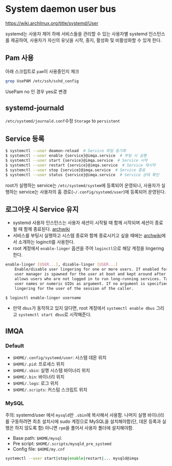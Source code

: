 # System daemon user bus

<https://wiki.archlinux.org/title/systemd/User>

systemd는 사용자 제어 하에 서비스들을 관리할 수 있는 사용자별 systemd 인스턴스를 제공하여, 사용자가 자신의 유닛을 시작, 중지, 활성화 및 비활성화할 수 있게 한다.

## Pam 사용

아래 스크립트로 `pam`이 사용중인지 체크

```sh
grep UsePAM /etc/ssh/sshd_config 
```

UsePam no 인 경우 yes로 변경

## systemd-journald

`/etc/systemd/journald.conf`수정 `Storage` to `persistent`

## Service 등록


```sh
$ systemctl --user deamon-reload  # Service 파일 동기화
$ systemctl --user enable {service}@imqa.service  # 부팅 시 실행
$ systemctl --user start {service}@imqa.service  # Service 시작
$ systemctl --user restart {service}@imqa.service  # Service 재시작
$ systemctl --user stop {service}@imqa.service  # Service 종료
$ systemctl --user status {service}@imqa.service  # Service 상태 확인
```
root가 실행하는 service는 `/etc/systemd/system`에 등록되어 운영되나, 사용자가 실행하는 service는 사용자의 홈 경로(`~/.config/systemd/user`)에 등록되어 운영된다.

## 로그아웃 시 Service 유지

- systemd 사용자 인스턴스는 사용자 세션이 시작될 때 함께 시작되며 세션이 종료될 때 함께 종료된다. [archwiki](https://wiki.archlinux.org/title/Systemd/User#Automatic_start-up_of_systemd_user_instances)
- 서비스를 부팅시 실행하고 시스템 종료와 함께 종료시키고 싶을 때에는 [archwiki](https://wiki.archlinux.org/title/Systemd/User#Automatic_start-up_of_systemd_user_instances)에서 소개하는 loginctl를 사용한다.
- root 계정에서 `enable-linger` 옵션을 주어 `loginctl`으로 해당 계정을 lingering 한다.

```sh
enable-linger [USER...], disable-linger [USER...]
    Enable/disable user lingering for one or more users. If enabled for a specific user, a
    user manager is spawned for the user at boot and kept around after logouts. This
    allows users who are not logged in to run long-running services. Takes one or more
    user names or numeric UIDs as argument. If no argument is specified, enables/disables
    lingering for the user of the session of the caller.
```

```sh
$ loginctl enable-linger username
```
- 만약 `dbus`가 동작하고 있지 않다면, root 계정에서 `systemctl enable dbus` 그리고 `systemctl start dbus`로 시작해준다.


## IMQA


### Default

- `$HOME/.config/systemd/user`: 시스템 데몬 위치
- `$HOME/.pid`: 프로세스 위치
- `$HOME/.sbin`: 실행 시스템 바이너리 위치
- `$HOME/.bin`: 바이너리 위치
- `$HOME/.logs`: 로그 위치
- `$HOME/.scripts`: 커스텀 스크립트 위치

### MySQL

주의: systemd/user 에서 `mysqld`만 `.sbin`에 복사해서 사용함. 나머지 실행 바이너리를 구동하려면 최초 설치시에 sudo 계정으로 MySQL을 설치해야함(단, 데몬 등록과 실행은 하지 않도록 함) 아니면 `rpm`을 풀어서 사용자 폴더에 설치해야함.

- Base path: `$HOME/mysql`
- Pre script: `$HOME/.scripts/mysqld_pre_systemd`
- Config file: `$HOME/my.cnf`

```sh
systemctl --user start|stop|enable|restart|... mysqld@imqa
```

